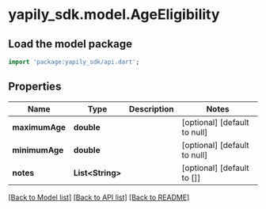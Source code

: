 # yapily_sdk.model.AgeEligibility

## Load the model package
```dart
import 'package:yapily_sdk/api.dart';
```

## Properties
Name | Type | Description | Notes
------------ | ------------- | ------------- | -------------
**maximumAge** | **double** |  | [optional] [default to null]
**minimumAge** | **double** |  | [optional] [default to null]
**notes** | **List&lt;String&gt;** |  | [optional] [default to []]

[[Back to Model list]](../README.md#documentation-for-models) [[Back to API list]](../README.md#documentation-for-api-endpoints) [[Back to README]](../README.md)


